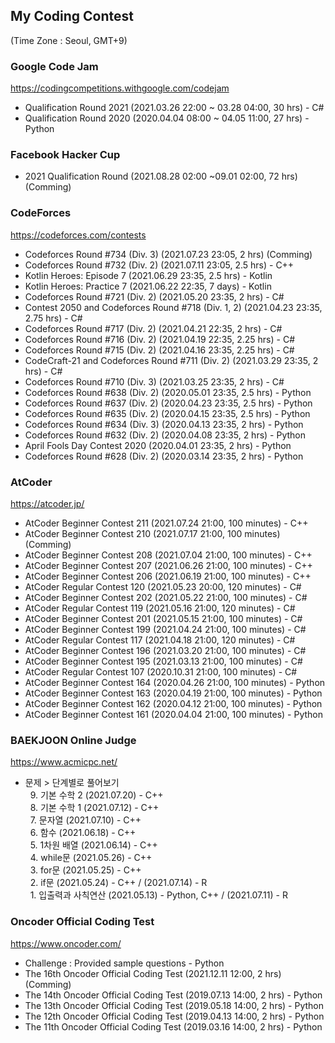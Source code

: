 ## My Coding Contest
(Time Zone : Seoul, GMT+9)


### Google Code Jam
https://codingcompetitions.withgoogle.com/codejam
- Qualification Round 2021 (2021.03.26 22:00 ~ 03.28 04:00, 30 hrs) - C#
- Qualification Round 2020 (2020.04.04 08:00 ~ 04.05 11:00, 27 hrs) - Python

### Facebook Hacker Cup
- 2021 Qualification Round (2021.08.28 02:00 ~09.01 02:00, 72 hrs) (Comming)

### CodeForces
https://codeforces.com/contests
- Codeforces Round #734 (Div. 3) (2021.07.23 23:05, 2 hrs) (Comming)
- Codeforces Round #732 (Div. 2) (2021.07.11 23:05, 2.5 hrs) - C++
- Kotlin Heroes: Episode 7 (2021.06.29 23:35, 2.5 hrs) - Kotlin
- Kotlin Heroes: Practice 7 (2021.06.22 22:35, 7 days) - Kotlin
- Codeforces Round #721 (Div. 2) (2021.05.20 23:35, 2 hrs) - C#
- Contest 2050 and Codeforces Round #718 (Div. 1, 2) (2021.04.23 23:35, 2.75 hrs) - C#
- Codeforces Round #717 (Div. 2) (2021.04.21 22:35, 2 hrs) - C#
- Codeforces Round #716 (Div. 2) (2021.04.19 22:35, 2.25 hrs) - C#
- Codeforces Round #715 (Div. 2) (2021.04.16 23:35, 2.25 hrs) - C#
- CodeCraft-21 and Codeforces Round #711 (Div. 2) (2021.03.29 23:35, 2 hrs) - C#
- Codeforces Round #710 (Div. 3) (2021.03.25 23:35, 2 hrs) - C#
- Codeforces Round #638 (Div. 2) (2020.05.01 23:35, 2.5 hrs) - Python
- Codeforces Round #637 (Div. 2) (2020.04.23 23:35, 2.5 hrs) - Python
- Codeforces Round #635 (Div. 2) (2020.04.15 23:35, 2.5 hrs) - Python
- Codeforces Round #634 (Div. 3) (2020.04.13 23:35, 2 hrs) - Python
- Codeforces Round #632 (Div. 2) (2020.04.08 23:35, 2 hrs) - Python
- April Fools Day Contest 2020 (2020.04.01 23:35, 2 hrs) - Python
- Codeforces Round #628 (Div. 2) (2020.03.14 23:35, 2 hrs) - Python

### AtCoder
https://atcoder.jp/
- AtCoder Beginner Contest 211 (2021.07.24 21:00, 100 minutes) - C++
- AtCoder Beginner Contest 210 (2021.07.17 21:00, 100 minutes) (Comming)
- AtCoder Beginner Contest 208 (2021.07.04 21:00, 100 minutes) - C++
- AtCoder Beginner Contest 207 (2021.06.26 21:00, 100 minutes) - C++
- AtCoder Beginner Contest 206 (2021.06.19 21:00, 100 minutes) - C++
- AtCoder Regular Contest 120 (2021.05.23 20:00, 120 minutes) - C#
- AtCoder Beginner Contest 202 (2021.05.22 21:00, 100 minutes) - C#
- AtCoder Regular Contest 119 (2021.05.16 21:00, 120 minutes) - C#
- AtCoder Beginner Contest 201 (2021.05.15 21:00, 100 minutes) - C#
- AtCoder Beginner Contest 199 (2021.04.24 21:00, 100 minutes) - C#
- AtCoder Regular Contest 117 (2021.04.18 21:00, 120 minutes) - C#
- AtCoder Beginner Contest 196 (2021.03.20 21:00, 100 minutes) - C#
- AtCoder Beginner Contest 195 (2021.03.13 21:00, 100 minutes) - C#
- AtCoder Regular Contest 107 (2020.10.31 21:00, 100 minutes) - C#
- AtCoder Beginner Contest 164 (2020.04.26 21:00, 100 minutes) - Python
- AtCoder Beginner Contest 163 (2020.04.19 21:00, 100 minutes) - Python
- AtCoder Beginner Contest 162 (2020.04.12 21:00, 100 minutes) - Python
- AtCoder Beginner Contest 161 (2020.04.04 21:00, 100 minutes) - Python

### BAEKJOON Online Judge
https://www.acmicpc.net/
- 문제 > 단계별로 풀어보기  
&nbsp; 9. 기본 수학 2 (2021.07.20) - C++  
&nbsp; 8. 기본 수학 1 (2021.07.12) - C++  
&nbsp; 7. 문자열 (2021.07.10) - C++  
&nbsp; 6. 함수 (2021.06.18) - C++  
&nbsp; 5. 1차원 배열 (2021.06.14) - C++  
&nbsp; 4. while문 (2021.05.26) - C++  
&nbsp; 3. for문 (2021.05.25) - C++  
&nbsp; 2. if문 (2021.05.24) - C++ / (2021.07.14) - R  
&nbsp; 1. 입출력과 사칙연산 (2021.05.13) - Python, C++ / (2021.07.11) - R

### Oncoder Official Coding Test
https://www.oncoder.com/
- Challenge : Provided sample questions - Python
- The 16th Oncoder Official Coding Test (2021.12.11 12:00, 2 hrs) (Comming)
- The 14th Oncoder Official Coding Test (2019.07.13 14:00, 2 hrs) - Python
- The 13th Oncoder Official Coding Test (2019.05.18 14:00, 2 hrs) - Python
- The 12th Oncoder Official Coding Test (2019.04.13 14:00, 2 hrs) - Python
- The 11th Oncoder Official Coding Test (2019.03.16 14:00, 2 hrs) - Python